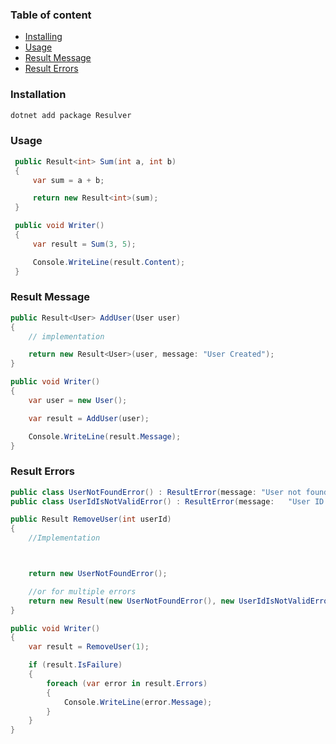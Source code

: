 ### Table of content
- [Installing](#Installation)
- [Usage](#Usage)
- [Result Message](#Result-Message)
- [Result Errors](#Result-Errors)

### Installation
  ```bash
  dotnet add package Resulver
  ```

### Usage
   ```csharp
    public Result<int> Sum(int a, int b)
    {
        var sum = a + b;

        return new Result<int>(sum);
    }

    public void Writer()
    {
        var result = Sum(3, 5);

        Console.WriteLine(result.Content);
    } 
   ```

### Result Message
```csharp
public Result<User> AddUser(User user)
{
    // implementation

    return new Result<User>(user, message: "User Created");
}

public void Writer()
{
    var user = new User();

    var result = AddUser(user);

    Console.WriteLine(result.Message);
}
```
### Result Errors
```csharp
public class UserNotFoundError() : ResultError(message: "User not found");
public class UserIdIsNotValidError() : ResultError(message:   "User ID is not valid");

public Result RemoveUser(int userId)
{
    //Implementation



    return new UserNotFoundError();

    //or for multiple errors
    return new Result(new UserNotFoundError(), new UserIdIsNotValidError());
}

public void Writer()
{
    var result = RemoveUser(1);

    if (result.IsFailure)
    {
        foreach (var error in result.Errors)
        {
            Console.WriteLine(error.Message);
        }
    }
}
```

